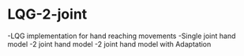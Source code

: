 # LQG-2-joint
-LQG implementation for hand reaching movements
-Single joint hand model
-2 joint hand model
-2 joint hand model with Adaptation

